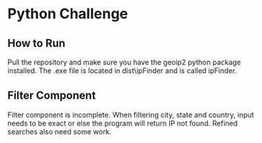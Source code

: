 # Python Challenge
## How to Run
Pull the repository and make sure you have the geoip2 python package installed. The .exe file is located in dist\ipFinder and is called ipFinder.
## Filter Component
Filter component is incomplete. When filtering city, state and country, input needs to be exact or else the program will return IP not found. Refined searches also need some work.

